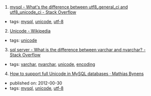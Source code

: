 1. [mysql - What's the difference between utf8_general_ci and utf8_unicode_ci - Stack Overflow](http://stackoverflow.com/questions/766809/whats-the-difference-between-utf8-general-ci-and-utf8-unicode-ci)
  * tags: [mysql](tags/mysql.md), [unicode](tags/unicode.md), [utf-8](tags/utf-8.md)
2. [Unicode - Wikipedia](https://en.wikipedia.org/wiki/Unicode)
  * tags: [unicode](tags/unicode.md)
3. [sql server - What is the difference between varchar and nvarchar? - Stack Overflow](http://stackoverflow.com/questions/144283/what-is-the-difference-between-varchar-and-nvarchar)
  * tags: [varchar](tags/varchar.md), [nvarchar](tags/nvarchar.md), [unicode](tags/unicode.md), [encoding](tags/encoding.md)
4. [How to support full Unicode in MySQL databases · Mathias Bynens](https://mathiasbynens.be/notes/mysql-utf8mb4)
  * published on: 2012-00-30
  * tags: [mysql](tags/mysql.md), [unicode](tags/unicode.md), [utf-8](tags/utf-8.md)
